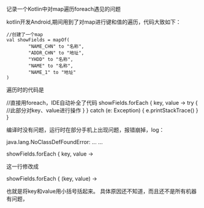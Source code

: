 记录一个Kotlin中对map遍历foreach遇见的问题

kotlin开发Android,期间用到了对map进行键和值的遍历，代码大致如下：

    //创建了一个map
    val showFields = mapOf(
            "NAME_CHN" to "名称",
            "ADDR_CHN" to "地址",
            "YHDD" to "名称",
            "NAME" to "名称",
            "NAME_1" to "地址"
    )

遍历时的代码是

//直接用foreach，IDE自动补全了代码
showFields.forEach { key, value ->
                try {
                    //此部分对key、value进行操作
                    }
                } catch (e: Exception) {
                    e.printStackTrace()
                }
            }

编译时没有问题，运行时在部分手机上出现问题，报错崩掉，log：

java.lang.NoClassDefFoundError: ... ...

showFields.forEach { key, value ->

这一行修改成

showFields.forEach { (key, value) ->

也就是将key和value用小括号括起来。
具体原因还不知道，而且还不是所有机器有问题，